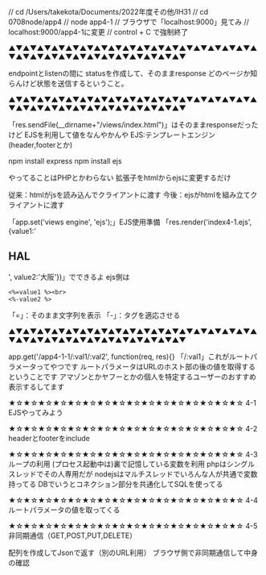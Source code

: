 // cd /Users/takekota/Documents/2022年度その他/IH31
// cd 0708node/app4
// node app4-1
// ブラウザで「localhost:9000」見てみ
// localhost:9000/app4-1に変更
// control + C で強制終了

▲▼▲▼▲▼▲▼▲▼▲▼▲▼▲▼▲▼▲▼▲▼▲▼▲▼▲▼▲▼▲▼▲▼▲▼▲▼▲▼▲▼▲▼▲▼▲▼▲▼▲▼▲▼▲▼▲▼▲▼

endpointとlistenの間に
statusを作成して、そのままresponse
どのページか知らんけど状態を送信するということ。

▲▼▲▼▲▼▲▼▲▼▲▼▲▼▲▼▲▼▲▼▲▼▲▼▲▼▲▼▲▼▲▼▲▼▲▼▲▼▲▼▲▼▲▼▲▼▲▼▲▼▲▼▲▼▲▼▲▼▲▼

「res.sendFile(__dirname+"/views/index.html")」はそのままresponseだったけど
EJSを利用して値をなんやかんや
EJS:テンプレートエンジン(header,footerとか)

npm install express
npm install ejs

やってることはPHPとかわらない
拡張子をhtmlからejsに変更するだけ

従来：htmlがjsを読み込んでクライアントに渡す
今後：ejsがhtmlを組み立てクライアントに渡す

「app.set('views engine', 'ejs');」EJS使用準備
「res.render('index4-1.ejs', {value1:'<h2>HAL</h2>', value2:'大阪'})」でできるよ
ejs側は
```ejs
<%=value1 %><br>
<%-value2 %>
```

「=」：そのまま文字列を表示
「-」：タグを適応させる

▲▼▲▼▲▼▲▼▲▼▲▼▲▼▲▼▲▼▲▼▲▼▲▼▲▼▲▼▲▼▲▼▲▼▲▼▲▼▲▼▲▼▲▼▲▼▲▼▲▼▲▼▲▼▲▼▲▼▲▼

app.get('/app4-1-1/:val1/:val2', function(req, res){}
「/:val1」これがルートパラメータってやつです
ルートパラメータはURLのホスト部の後の値を取得するということです
アマゾンとかヤフーとかの個人を特定するユーザーのおすすめ表示するしてます


★☆★☆★☆★☆★☆★☆★☆★☆★☆★☆★☆★☆★☆★☆★☆★☆
4-1
EJSやってみよう

★☆★☆★☆★☆★☆★☆★☆★☆★☆★☆★☆★☆★☆★☆★☆★☆
4-2
headerとfooterをinclude

★☆★☆★☆★☆★☆★☆★☆★☆★☆★☆★☆★☆★☆★☆★☆★☆
4-3
ループの利用
(プロセス起動中は)裏で記憶している変数を利用
phpはシングルスレッドでその人専用だが
nodejsはマルチスレッドでいろんな人が共通で変数持ってる
DBでいうとコネクション部分を共通化してSQLを使ってる

★☆★☆★☆★☆★☆★☆★☆★☆★☆★☆★☆★☆★☆★☆★☆★☆
4-4
ルートパラメータの値を取ってくる

★☆★☆★☆★☆★☆★☆★☆★☆★☆★☆★☆★☆★☆★☆★☆★☆
4-5
非同期通信（GET,POST,PUT,DELETE）

配列を作成してJsonで返す（別のURL利用）
ブラウザ側で非同期通信して中身の確認

